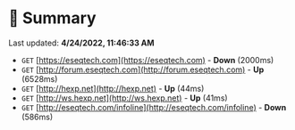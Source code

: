 # 📖 Summary
Last updated: **4/24/2022, 11:46:33 AM**

- `GET` [https://eseqtech.com](https://eseqtech.com) - **Down** (2000ms)
- `GET` [http://forum.eseqtech.com](http://forum.eseqtech.com) - **Up** (6528ms)
- `GET` [http://hexp.net](http://hexp.net) - **Up** (44ms)
- `GET` [http://ws.hexp.net](http://ws.hexp.net) - **Up** (41ms)
- `GET` [http://eseqtech.com/infoline](http://eseqtech.com/infoline) - **Down** (586ms)
